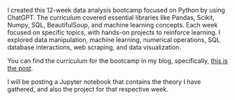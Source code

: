 I created this 12-week data analysis bootcamp focused on Python by using ChatGPT. The curriculum covered essential libraries like Pandas, Scikit, Numpy, SQL, BeautifulSoup, and machine learning concepts. Each week focused on specific topics, with hands-on projects to reinforce learning. I explored data manipulation, machine learning, numerical operations, SQL database interactions, web scraping, and data visualization.

You can find the curriculum for the bootcamp in my blog, specifically, [this is the post](https://jessyacunarodriguez.wixsite.com/a-hobbit-talks-data/post/the-personalized-python-data-analysis-bootcamp-i-crafted-using-chatgpt). 

I will be posting a Jupyter notebook that contains the theory I have gathered, and also the project for that respective week. 
